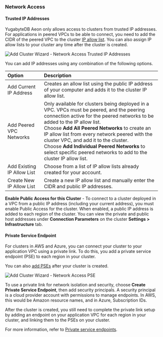 <!--
+++
private = true
+++
-->

### Network Access

#### Trusted IP Addresses

YugabyteDB Aeon only allows access to clusters from trusted IP addresses. For applications in peered VPCs to be able to connect, you need to add the CIDR of the peered VPC to the cluster [IP allow list](../../../cloud-secure-clusters/add-connections/). You can also assign IP allow lists to your cluster any time after the cluster is created.

![Add Cluster Wizard - Network Access Trusted IP Addresses](/images/yb-cloud/cloud-addcluster-networkaccess.png)

You can add IP addresses using any combination of the following options.

| Option | Description |
| :----- | :---------- |
| Add Current IP Address | Creates an allow list using the public IP address of your computer and adds it to the cluster IP allow list. |
| Add Peered VPC Networks | Only available for clusters being deployed in a VPC. VPCs must be peered, and the peering connection active for the peered networks to be added to the IP allow list.<br>Choose **Add All Peered Networks** to create an IP allow list from every network peered with the cluster VPC, and add it to the cluster.<br>Choose **Add Individual Peered Networks** to select specific peered networks to add to the cluster IP allow list. |
| Add Existing IP Allow List | Choose from a list of IP allow lists already created for your account. |
| Create New IP Allow List | Create a new IP allow list and manually enter the CIDR and public IP addresses. |

**Enable Public Access for this Cluster** - To connect to a cluster deployed in a VPC from a public IP address (including your current address), you must enable Public Access for the cluster. When enabled, a public IP address is added to each region of the cluster. You can view the private and public host addresses under **Connection Parameters** on the cluster **Settings > Infrastructure** tab.

#### Private Service Endpoint

For clusters in AWS and Azure, you can connect your cluster to your application VPC using a private link. To do this, you add a private service endpoint (PSE) to each region in your cluster.

You can also [add PSEs](../../cloud-vpcs/cloud-add-endpoint/) after your cluster is created.

![Add Cluster Wizard - Network Access PSE](/images/yb-cloud/cloud-addcluster-networkaccess-pse.png)

To use a private link for network isolation and security, choose **Create Private Service Endpoint**, then add security principals. A security principal is a cloud provider account with permissions to manage endpoints. In AWS, this would be Amazon resource names, and in Azure, Subscription IDs.

After the cluster is created, you still need to complete the private link setup by adding an endpoint on your application VPC for each region in your cluster, and linking them to the PSEs on your cluster.

For more information, refer to [Private service endpoints](../../cloud-vpcs/cloud-add-endpoint/).

